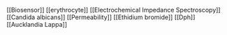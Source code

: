 [[Biosensor]]
[[erythrocyte]]
[[Electrochemical Impedance Spectroscopy]]
[[Candida albicans]]
[[Permeability]]
[[Ethidium bromide]]
[[Dph]]
[[Aucklandia Lappa]]
